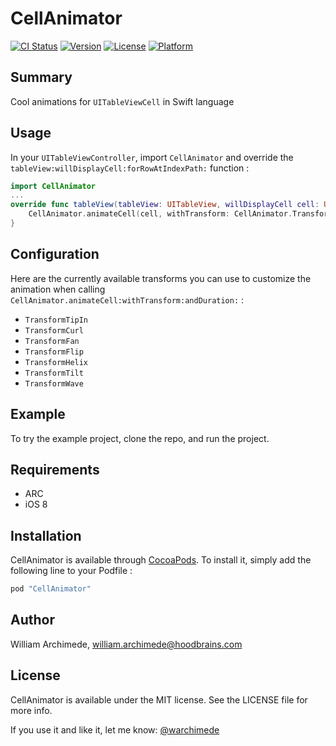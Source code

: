 # CellAnimator
[![CI Status](https://img.shields.io/travis/warchimede/CellAnimator.svg?style=flat)](https://travis-ci.org/warchimede/CellAnimator)
[![Version](https://img.shields.io/cocoapods/v/CellAnimator.svg?style=flat)](http://cocoapods.org/pods/CellAnimator)
[![License](https://img.shields.io/cocoapods/l/CellAnimator.svg?style=flat)](http://cocoapods.org/pods/CellAnimator)
[![Platform](https://img.shields.io/cocoapods/p/CellAnimator.svg?style=flat)](http://cocoapods.org/pods/CellAnimator)

## Summary

Cool animations for `UITableViewCell` in Swift language

## Usage

In your `UITableViewController`, import `CellAnimator` and override the `tableView:willDisplayCell:forRowAtIndexPath:` function :

```Swift
import CellAnimator
...
override func tableView(tableView: UITableView, willDisplayCell cell: UITableViewCell, forRowAtIndexPath indexPath: NSIndexPath) {
    CellAnimator.animateCell(cell, withTransform: CellAnimator.TransformWave, andDuration: 1)
}
```

## Configuration

Here are the currently available transforms you can use to customize the animation
when calling `CellAnimator.animateCell:withTransform:andDuration:` :

  + `TransformTipIn`
  + `TransformCurl`
  + `TransformFan`
  + `TransformFlip`
  + `TransformHelix`
  + `TransformTilt`
  + `TransformWave`

## Example

To try the example project, clone the repo, and run the project.

## Requirements

  + ARC
  + iOS 8

## Installation

CellAnimator is available through [CocoaPods](http://cocoapods.org). To install
it, simply add the following line to your Podfile :

```ruby
pod "CellAnimator"
```

## Author

William Archimede, william.archimede@hoodbrains.com

## License

CellAnimator is available under the MIT license. See the LICENSE file for more info.

If you use it and like it, let me know: [@warchimede](http://twitter.com/warchimede)
